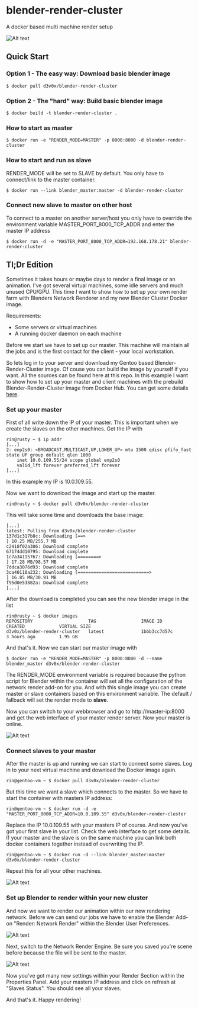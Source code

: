 # blender-render-cluster
A docker based multi machine render setup

![Alt text](readme/images/blenderDocker.png?raw=true "Blender Docker Logo")

## Quick Start

### Option 1 - The easy way: Download basic blender image

    $ docker pull d3v0x/blender-render-cluster

### Option 2 - The "hard" way: Build basic blender image

    $ docker build -t blender-render-cluster .

### How to start as master

    $ docker run -e "RENDER_MODE=MASTER" -p 8000:8000 -d blender-render-cluster

### How to start and run as slave

RENDER_MODE will be set to SLAVE by default. You only have to connect/link to the master container.

    $ docker run --link blender_master:master -d blender-render-cluster

### Connect new slave to master on other host

To connect to a master on another server/host you only have to override the environment variable MASTER_PORT_8000_TCP_ADDR and enter the master IP address

    $ docker run -d -e "MASTER_PORT_8000_TCP_ADDR=192.168.178.21" blender-render-cluster

## Tl;Dr Edition

Sometimes it takes hours or maybe days to render a final image or an animation. I've got several virtual machines, some idle servers and much unused CPU/GPU. This time I want to show how to set up your own render farm with Blenders Network Renderer and my new Blender Cluster Docker image.

Requirements:

* Some servers or virtual machines
* A running docker daemon on each machine

Before we start we have to set up our master. This machine will maintain all the jobs and is the first contact for the client - your local workstation.

So lets log in to your server and download my Gentoo based Blender-Render-Cluster image. Of couse you can build the image by yourself if you want. All the sources can be found here at this repo. In this example I want to show how to set up your master and client machines with the prebuild Blender-Render-Cluster image from Docker Hub. You can get some details [here](https://hub.docker.com/r/d3v0x/blender-render-cluster/).

### Set up your master

First of all write down the IP of your master. This is important when we create the slaves on the other machines. Get the IP with

    rin@rusty ~ $ ip addr
    [...]
    2: enp2s0: <BROADCAST,MULTICAST,UP,LOWER_UP> mtu 1500 qdisc pfifo_fast state UP group default qlen 1000
        inet 10.0.109.55/24 scope global enp2s0
        valid_lft forever preferred_lft forever
    [...]

In this example my IP is 10.0.109.55.

Now we want to download the image and start up the master.

    rin@rusty ~ $ docker pull d3v0x/blender-render-cluster
    
This will take some time and downloads the base image:
    
    [...]
    latest: Pulling from d3v0x/blender-render-cluster
    137d1c317b8c: Downloading [==>                                                ] 10.25 MB/255.7 MB
    c2418f02a306: Download complete 
    67174dd10795: Download complete 
    1c7a34115767: Downloading [========>                                          ] 17.28 MB/98.57 MB
    7ddca3076d93: Download complete 
    3ca40110a232: Downloading [===========================>                       ] 16.85 MB/30.91 MB
    f95d0e53882a: Download complete 
    [...]

After the download is completed you can see the new blender image in the list

    rin@rusty ~ $ docker images
    REPOSITORY                     TAG                 IMAGE ID            CREATED             VIRTUAL SIZE
    d3v0x/blender-render-cluster   latest              1bbb3cc7d57c        3 hours ago         1.95 GB
    
And that's it. Now we can start our master image with

    $ docker run -e "RENDER_MODE=MASTER" -p 8000:8000 -d --name blender_master d3v0x/blender-render-cluster
    
The RENDER_MODE environment variable is required because the python script for Blender within the container will set all the configuration of the network render add-on for you. And with this single image you can create master or slave containers based on this environment variable. The default / fallback will set the render mode to __slave__.

Now you can switch to your webbrowser and go to http://master-ip:8000 and get the web interface of your master render server. Now your master is online.

![Alt text](readme/images/masterInterface.jpg?raw=true "Master Web Interface")


### Connect slaves to your master

After the master is up and running we can start to connect some slaves. Log in to your next virtual machine and download the Docker image again.

    rin@gentoo-vm ~ $ docker pull d3v0x/blender-render-cluster
    
But this time we want a slave which connects to the master. So we have to start the container with masters IP address:

    rin@gentoo-vm ~ $ docker run -d -e "MASTER_PORT_8000_TCP_ADDR=10.0.109.55" d3v0x/blender-render-cluster

Replace the IP 10.0.109.55 with your masters IP of course. And now you've got your first slave in your list. Check the web interface to get some details.
If your master and the slave is on the same machine you can link both docker containers together instead of overwriting the IP.

    rin@gentoo-vm ~ $ docker run -d --link blender_master:master d3v0x/blender-render-cluster
    
Repeat this for all your other machines.

![Alt text](readme/images/connectedSlave.jpg?raw=true "Connected Slave")

### Set up Blender to render within your new cluster

And now we want to render our animation within our new rendering network. Before we can send our jobs we have to enable the Blender Add-on "Render: Network Render" within the Blender User Preferences.

![Alt text](readme/images/enableBlenderAddon.jpg?raw=true "Enable Blender Addon")

Next, switch to the Network Render Engine. Be sure you saved you're scene before because the file will be sent to the master.

![Alt text](readme/images/switchToNetworkRenderer.jpg?raw=true "Switch to Network Renderer")

Now you've got many new settings within your Render Section within the Properties Panel. Add your masters IP address and click on refresh at "Slaves Status". You should see all your slaves.

And that's it. Happy rendering!